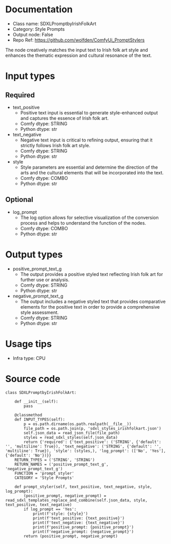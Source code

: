 # Documentation
- Class name: SDXLPromptbyIrishFolkArt
- Category: Style Prompts
- Output node: False
- Repo Ref: https://github.com/wolfden/ComfyUi_PromptStylers

The node creatively matches the input text to Irish folk art style and enhances the thematic expression and cultural resonance of the text.

# Input types
## Required
- text_positive
    - Positive text input is essential to generate style-enhanced output and captures the essence of Irish folk art.
    - Comfy dtype: STRING
    - Python dtype: str
- text_negative
    - Negative text input is critical to refining output, ensuring that it strictly follows Irish folk art style.
    - Comfy dtype: STRING
    - Python dtype: str
- style
    - Style parameters are essential and determine the direction of the arts and the cultural elements that will be incorporated into the text.
    - Comfy dtype: COMBO
    - Python dtype: str
## Optional
- log_prompt
    - The log option allows for selective visualization of the conversion process and helps to understand the function of the nodes.
    - Comfy dtype: COMBO
    - Python dtype: str

# Output types
- positive_prompt_text_g
    - The output provides a positive styled text reflecting Irish folk art for further use or analysis.
    - Comfy dtype: STRING
    - Python dtype: str
- negative_prompt_text_g
    - The output includes a negative styled text that provides comparative elements for the positive text in order to provide a comprehensive style assessment.
    - Comfy dtype: STRING
    - Python dtype: str

# Usage tips
- Infra type: CPU

# Source code
```
class SDXLPromptbyIrishFolkArt:

    def __init__(self):
        pass

    @classmethod
    def INPUT_TYPES(self):
        p = os.path.dirname(os.path.realpath(__file__))
        file_path = os.path.join(p, 'sdxl_styles_irishfolkart.json')
        self.json_data = read_json_file(file_path)
        styles = read_sdxl_styles(self.json_data)
        return {'required': {'text_positive': ('STRING', {'default': '', 'multiline': True}), 'text_negative': ('STRING', {'default': '', 'multiline': True}), 'style': (styles,), 'log_prompt': (['No', 'Yes'], {'default': 'No'})}}
    RETURN_TYPES = ('STRING', 'STRING')
    RETURN_NAMES = ('positive_prompt_text_g', 'negative_prompt_text_g')
    FUNCTION = 'prompt_styler'
    CATEGORY = 'Style Prompts'

    def prompt_styler(self, text_positive, text_negative, style, log_prompt):
        (positive_prompt, negative_prompt) = read_sdxl_templates_replace_and_combine(self.json_data, style, text_positive, text_negative)
        if log_prompt == 'Yes':
            print(f'style: {style}')
            print(f'text_positive: {text_positive}')
            print(f'text_negative: {text_negative}')
            print(f'positive_prompt: {positive_prompt}')
            print(f'negative_prompt: {negative_prompt}')
        return (positive_prompt, negative_prompt)
```